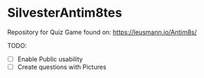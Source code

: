 # SilvesterAntim8tes

Repository for Quiz Game found on: https://leusmann.io/Antim8s/

TODO:

  - [ ]  Enable Public usability 
  - [ ]  Create questions with Pictures
